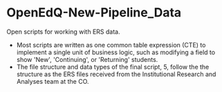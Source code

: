 # OpenEdQ-New-Pipeline_Data
Open scripts for working with ERS data.

- Most scripts are written as one common table expression (CTE) to implement a single unit of business logic, such as modifying a field to show 'New', 'Continuing', or 'Returning' students.
- The file structure and data types of the final script, 5, follow the the structure as the ERS files received from
the Institutional Research and Analyses team at the CO.
